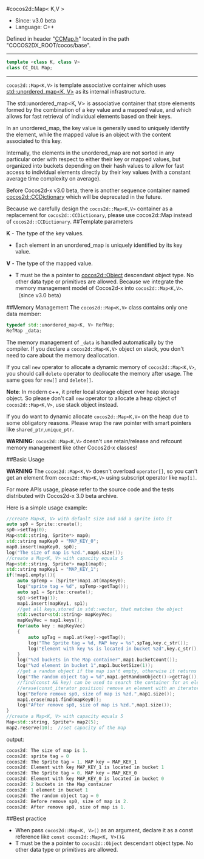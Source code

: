 #cocos2d::Map< K,V >

- Since: v3.0 beta
- Language: C++

Defined in header "[CCMap.h](https://github.com/cocos2d/cocos2d-x/blob/develop/cocos/base/CCMap.h)" located in the path "COCOS2DX_ROOT/cocos/base".

---

```cpp
template <class K, class V>
class CC_DLL Map;
```

---

`cocos2d::Map<K,V>` is template associative container which uses [std::unordered_map<K, V>](http://en.cppreference.com/w/cpp/container/unordered_map) as its internal infrastructure.

The std::unordered_map<K, V> is associative container that store elements formed by the combination of a key value and a mapped value, and which allows for fast retrieval of individual elements based on their keys.

In an unordered_map, the key value is generally used to uniquely identify the element, while the mapped value is an object with the content associated to this key.

Internally, the elements in the unordered_map are not sorted in any particular order with respect to either their key or mapped values, but organized into buckets depending on their hash values to allow for fast access to individual elements directly by their key values (with a constant average time complexity on average).

Before Cocos2d-x v3.0 beta, there is another sequence container named [cocos2d::CCDictionary](https://github.com/cocos2d/cocos2d-x/blob/develop/cocos/base/CCDictionary.h) which will be deprecated in the future.

Because we carefully design the `cocos2d::Map<K,V>` container as a replacement for `cocos2d::CCDictionary`, please use cocos2d::Map<T> instead of `cocos2d::CCDictionary`.
##Template parameters

**K** - The type of the key values.

- Each element in an unordered_map is uniquely identified by its key value.

**V** - The type of the mapped value.

- T must be the a pointer to [cocos2d::Object](https://github.com/cocos2d/cocos2d-x/blob/develop/cocos/base/CCObject.h) descendant object type. No other data type or primitives are allowed. Because we integrate the memory management model of Cocos2d-x into `cocos2d::Map<K,V>`. （since v3.0 beta）

##Memory Management
The `cocos2d::Map<K,V>` class contains only one data member:

```cpp
typedef std::unordered_map<K, V> RefMap;
RefMap _data;
```

The memory management of `_data` is handled automatically by the compiler. If you declare a `cocos2d::Map<K,V>` object on stack, you don't need to care about the memory deallocation.

If you call `new` operator to allocate a dynamic memory of `cocos2d::Map<K,V>`, you should call `delete` operator to deallocate the memory after usage. The same goes for `new[]` and `delete[]`.

**Note**: In modern c++, it prefer local storage object over heap storage object. So please don't call `new` operator to allocate a heap object of `cocos2d::Map<K,V>`, use stack object instead.

If you do want to dynamic allocate `cocos2d::Map<K,V>` on the heap due to some obligatory reasons. Please wrap the raw pointer with smart pointers like `shared_ptr`,`unique_ptr`.

**WARNING**: `cocos2d::Map<K,V>` doesn't use retain/release and refcount memory management like other Cocos2d-x classes!


##Basic Usage

**WARNING** The `cocos2d::Map<K,V>` doesn't overload `operator[]`, so you can't get an element from `cocos2d::Map<K,V>` using subscript operator like `map[i]`.

For more APIs usage, please refer to the source code and the tests distributed with Cocos2d-x 3.0 beta archive.

Here is a simple usage example:

```cpp
//create Map<K, V> with default size and add a sprite into it
auto sp0 = Sprite::create();
sp0->setTag(0);
Map<std::string, Sprite*> map0;
std::string mapKey0 = "MAP_KEY_0";
map0.insert(mapKey0, sp0);
log("The size of map is %zd.",map0.size()); 
//create a Map<K, V> with capacity equals 5
Map<std::string, Sprite*> map1(map0);
std::string mapKey1 = "MAP_KEY_1";
if(!map1.empty()){
	auto spTemp = (Sprite*)map1.at(mapKey0);
	log("sprite tag = %d", spTemp->getTag());
	auto sp1 = Sprite::create();
	sp1->setTag(1);
	map1.insert(mapKey1, sp1);      
	//get all keys,stored in std::vector, that matches the object
	std::vector<std::string> mapKeyVec;
	mapKeyVec = map1.keys();
	for(auto key : mapKeyVec)
	{
		auto spTag = map1.at(key)->getTag();
		log("The Sprite tag = %d, MAP key = %s",spTag,key.c_str());
		log("Element with key %s is located in bucket %zd",key.c_str(),map1.bucket(key));
	}
	log("%zd buckets in the Map container",map1.bucketCount());
	log("%zd element in bucket 1",map1.bucketSize(1));  
	//get a random object if the map isn't empty, otherwise it returns nullptr
	log("The random object tag = %d",map1.getRandomObject()->getTag());  
	//find(const K& key) can be used to search the container for an element with 'key'
	//erase(const_iterator position) remove an element with an iterator
	log("Before remove sp0, size of map is %zd.",map1.size());
	map1.erase(map1.find(mapKey0));
	log("After remove sp0, size of map is %zd.",map1.size());
}  
//create a Map<K, V> with capacity equals 5
Map<std::string, Sprite*> map2(5);
map2.reserve(10);  //set capacity of the map
```

output:

```cpp
cocos2d: The size of map is 1.
cocos2d: sprite tag = 0
cocos2d: The Sprite tag = 1, MAP key = MAP_KEY_1
cocos2d: Element with key MAP_KEY_1 is located in bucket 1
cocos2d: The Sprite tag = 0, MAP key = MAP_KEY_0
cocos2d: Element with key MAP_KEY_0 is located in bucket 0
cocos2d: 2 buckets in the Map container
cocos2d: 1 element in bucket 1
cocos2d: The random object tag = 0
cocos2d: Before remove sp0, size of map is 2.
cocos2d: After remove sp0, size of map is 1.
```


##Best practice

- When pass `cocos2d::Map<K, V>()` as an argument, declare it as a const reference like `const cocos2d::Map<K, V>()&`
- T must be the a pointer to `cocos2d::Object` descendant object type. No other data type or primitives are allowed.
